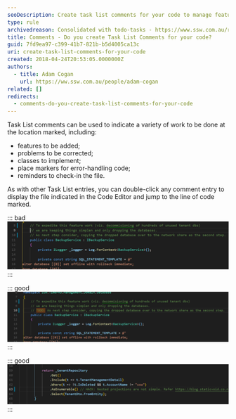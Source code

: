 ```yaml
---
seoDescription: Create task list comments for your code to manage features, corrections, and reminders with ease.
type: rule
archivedreason: Consolidated with todo-tasks - https://www.ssw.com.au/rules/todo-tasks
title: Comments - Do you create Task List Comments for your code?
guid: 7fd9ea97-c399-41b7-821b-b5d4005ca13c
uri: create-task-list-comments-for-your-code
created: 2018-04-24T20:53:05.0000000Z
authors:
  - title: Adam Cogan
    url: https://ww.ssw.com.au/people/adam-cogan
related: []
redirects:
  - comments-do-you-create-task-list-comments-for-your-code
---
```


Task List comments can be used to indicate a variety of work to be done at the location marked, including:

- features to be added;
- problems to be corrected;
- classes to implement;
- place markers for error-handling code;
- reminders to check-in the file.

<!--endintro-->

As with other Task List entries, you can double-click any comment entry to display the file indicated in the Code Editor and jump to the line of code marked.

::: bad
![Figure: Bad example - the comment doesn't show in Task List window](pic1.png)
:::

::: good
![Figure: Good example - Marked TODO in the comment, so you can see it in Task List window and double-click to jump to](pic2.png)
:::

::: good
![Figure: Good example - Marked HACK in the comment, so you can see it in Task List window and double-click to jump to  ](pic3.png)
:::
